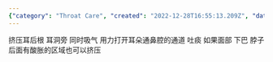 ```yaml
---
{"category": "Throat Care", "created": "2022-12-28T16:55:13.209Z", "date": "2022-12-28 16:55:13", "description": "This article provides a method for clearing mucus from the throat and nasal passages by using ear pressure, opening the Eustachian tube's passage, and blowing or coughing out the mucus. It also suggests pressing on any sore areas in the face, neck, or jaw to help with relief.", "modified": "2022-12-28T16:58:31.393Z", "tags": ["Eustachian tube", "Throat mucus", "Nasal passages", "Ear earlobe", "Sore area", "Face", "Neck and jaw"], "title": "怎样清理嗓子 鼻腔里面的痰液"}
---
```

挤压耳后根 耳洞旁 同时吸气 用力打开耳朵通鼻腔的通道 吐痰
如果面部 下巴 脖子后面有酸胀的区域也可以挤压